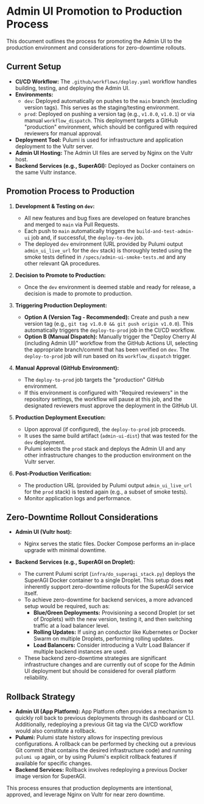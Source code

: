 # Admin UI Promotion to Production Process

This document outlines the process for promoting the Admin UI to the production environment and considerations for zero-downtime rollouts.

## Current Setup

*   **CI/CD Workflow:** The `.github/workflows/deploy.yaml` workflow handles building, testing, and deploying the Admin UI.
*   **Environments:**
    *   `dev`: Deployed automatically on pushes to the `main` branch (excluding version tags). This serves as the staging/testing environment.
    *   `prod`: Deployed on pushing a version tag (e.g., `v1.0.0`, `v1.0.1`) or via manual `workflow_dispatch`. This deployment targets a GitHub "production" environment, which should be configured with required reviewers for manual approval.
*   **Deployment Tool:** Pulumi is used for infrastructure and application deployment to the Vultr server.
*   **Admin UI Hosting:** The Admin UI files are served by Nginx on the Vultr host.
*   **Backend Services (e.g., SuperAGI):** Deployed as Docker containers on the same Vultr instance.

## Promotion Process to Production

1.  **Development & Testing on `dev`:**
    *   All new features and bug fixes are developed on feature branches and merged to `main` via Pull Requests.
    *   Each push to `main` automatically triggers the `build-and-test-admin-ui` job and, if successful, the `deploy-to-dev` job.
    *   The deployed `dev` environment (URL provided by Pulumi output `admin_ui_live_url` for the `dev` stack) is thoroughly tested using the smoke tests defined in `/specs/admin-ui-smoke-tests.md` and any other relevant QA procedures.

2.  **Decision to Promote to Production:**
    *   Once the `dev` environment is deemed stable and ready for release, a decision is made to promote to production.

3.  **Triggering Production Deployment:**
    *   **Option A (Version Tag - Recommended):** Create and push a new version tag (e.g., `git tag v1.0.0 && git push origin v1.0.0`). This automatically triggers the `deploy-to-prod` job in the CI/CD workflow.
    *   **Option B (Manual Dispatch):** Manually trigger the "Deploy Cherry AI (including Admin UI)" workflow from the GitHub Actions UI, selecting the appropriate branch/commit that has been verified on `dev`. The `deploy-to-prod` job will run based on its `workflow_dispatch` trigger.

4.  **Manual Approval (GitHub Environment):**
    *   The `deploy-to-prod` job targets the "production" GitHub environment.
    *   If this environment is configured with "Required reviewers" in the repository settings, the workflow will pause at this job, and the designated reviewers must approve the deployment in the GitHub UI.

5.  **Production Deployment Execution:**
    *   Upon approval (if configured), the `deploy-to-prod` job proceeds.
    *   It uses the same build artifact (`admin-ui-dist`) that was tested for the `dev` deployment.
    *   Pulumi selects the `prod` stack and deploys the Admin UI and any other infrastructure changes to the production environment on the Vultr server.

6.  **Post-Production Verification:**
    *   The production URL (provided by Pulumi output `admin_ui_live_url` for the `prod` stack) is tested again (e.g., a subset of smoke tests).
    *   Monitor application logs and performance.

## Zero-Downtime Rollout Considerations

*   **Admin UI (Vultr host):**
    *   Nginx serves the static files. Docker Compose performs an in-place upgrade with minimal downtime.

*   **Backend Services (e.g., SuperAGI on Droplet):**
    *   The current Pulumi script (`infra/do_superagi_stack.py`) deploys the SuperAGI Docker container to a single Droplet. This setup does **not** inherently support zero-downtime rollouts for the SuperAGI service itself.
    *   To achieve zero-downtime for backend services, a more advanced setup would be required, such as:
        *   **Blue/Green Deployments:** Provisioning a second Droplet (or set of Droplets) with the new version, testing it, and then switching traffic at a load balancer level.
        *   **Rolling Updates:** If using an conductor like Kubernetes or Docker Swarm on multiple Droplets, performing rolling updates.
        *   **Load Balancers:** Consider introducing a Vultr Load Balancer if multiple backend instances are used.
    *   These backend zero-downtime strategies are significant infrastructure changes and are currently out of scope for the Admin UI deployment but should be considered for overall platform reliability.

## Rollback Strategy

*   **Admin UI (App Platform):** App Platform often provides a mechanism to quickly roll back to previous deployments through its dashboard or CLI. Additionally, redeploying a previous Git tag via the CI/CD workflow would also constitute a rollback.
*   **Pulumi:** Pulumi state history allows for inspecting previous configurations. A rollback can be performed by checking out a previous Git commit (that contains the desired infrastructure code) and running `pulumi up` again, or by using Pulumi's explicit rollback features if available for specific changes.
*   **Backend Services:** Rollback involves redeploying a previous Docker image version for SuperAGI.

This process ensures that production deployments are intentional, approved, and leverage Nginx on Vultr for near zero downtime.

